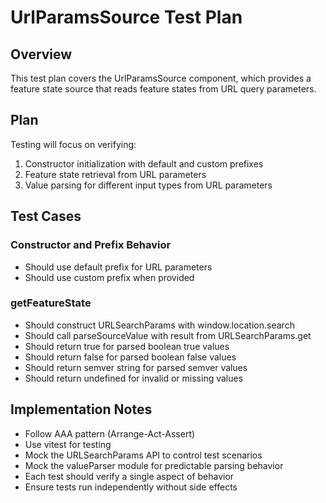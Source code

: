 # UrlParamsSource Test Plan

## Overview
This test plan covers the UrlParamsSource component, which provides a feature state source that reads feature states from URL query parameters.

## Plan
Testing will focus on verifying:
1. Constructor initialization with default and custom prefixes
2. Feature state retrieval from URL parameters
3. Value parsing for different input types from URL parameters

## Test Cases

### Constructor and Prefix Behavior
- Should use default prefix for URL parameters
- Should use custom prefix when provided

### getFeatureState
- Should construct URLSearchParams with window.location.search
- Should call parseSourceValue with result from URLSearchParams.get
- Should return true for parsed boolean true values
- Should return false for parsed boolean false values
- Should return semver string for parsed semver values
- Should return undefined for invalid or missing values

## Implementation Notes
- Follow AAA pattern (Arrange-Act-Assert)
- Use vitest for testing
- Mock the URLSearchParams API to control test scenarios
- Mock the valueParser module for predictable parsing behavior
- Each test should verify a single aspect of behavior
- Ensure tests run independently without side effects 